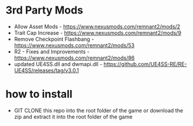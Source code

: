 # 3rd Party Mods

- Allow Asset Mods - https://www.nexusmods.com/remnant2/mods/2
- Trait Cap Increase - https://www.nexusmods.com/remnant2/mods/9
- Remove Checkpoint Flashbang - https://www.nexusmods.com/remnant2/mods/53
- R2 - Fixes and Improvements - https://www.nexusmods.com/remnant2/mods/86
- updated UE4SS.dll and dwmapi.dll - https://github.com/UE4SS-RE/RE-UE4SS/releases/tag/v3.0.1

# how to install

- GIT CLONE this repo into the root folder of the game or download the zip and extract it into the root folder of the game
